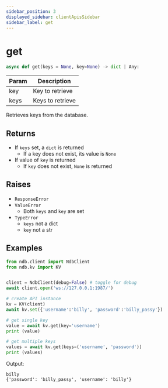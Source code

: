 ```yaml
---
sidebar_position: 3
displayed_sidebar: clientApisSidebar
sidebar_label: get
---
```


# get
```py
async def get(keys = None, key=None) -> dict | Any:
```

|Param|Description|
|--|--|
|key|Key to retrieve|
|keys|Keys to retrieve|


Retrieves keys from the database.

## Returns
- If `keys` set, a `dict` is returned
  - If a key does not exist, its value is `None`
- If value of `key` is returned
  - If `key` does not exist, `None` is returned


## Raises
- `ResponseError`
- `ValueError`
  - Both `keys` and `key` are set
- `TypeError`
  - `keys` not a dict
  - `key` not a str


## Examples

```py title='Connect and Set'
from ndb.client import NdbClient
from ndb.kv import KV


client = NdbClient(debug=False) # toggle for debug
await client.open('ws://127.0.0.1:1987/')

# create API instance
kv = KV(client)
await kv.set({'username':'billy', 'password':'billy_passy'})
```


```py title='Get various'
# get single key
value = await kv.get(key='username')
print (value)

# get multiple keys
values = await kv.get(keys=('username', 'password'))
print (values)
```

Output:
```
billy
{'password': 'billy_passy', 'username': 'billy'}
```
